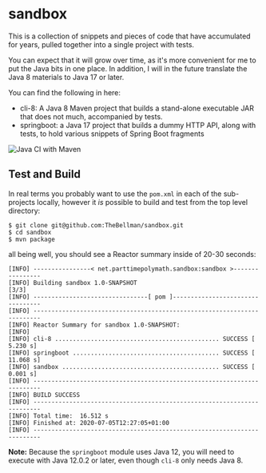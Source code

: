 # sandbox

This is a collection of snippets and pieces of code that have accumulated for years, pulled together into a single project with tests.

You can expect that it will grow over time, as it's more convenient for me to put the Java bits in one place. In addition, I will in the future translate the Java 8 materials to Java 17 or later.

You can find the following in here:

  - cli-8: A Java 8 Maven project that builds a stand-alone executable JAR that does not much, accompanied by tests.
  - springboot: a Java 17 project that builds a dummy HTTP API, along with tests, to hold various snippets of Spring Boot fragments


![Java CI with Maven](https://github.com/TheBellman/sandbox/workflows/Java%20CI%20with%20Maven/badge.svg?branch=master)

## Test and Build

In real terms you probably want to use the `pom.xml` in each of the sub-projects locally, however it _is_ possible to build
and test from the top level directory:

```
$ git clone git@github.com:TheBellman/sandbox.git
$ cd sandbox
$ mvn package
```

all being well, you should see a Reactor summary inside of 20-30 seconds:

```
[INFO] ----------------< net.parttimepolymath.sandbox:sandbox >----------------
[INFO] Building sandbox 1.0-SNAPSHOT                                      [3/3]
[INFO] --------------------------------[ pom ]---------------------------------
[INFO] ------------------------------------------------------------------------
[INFO] Reactor Summary for sandbox 1.0-SNAPSHOT:
[INFO]
[INFO] cli-8 .............................................. SUCCESS [  5.230 s]
[INFO] springboot ......................................... SUCCESS [ 11.068 s]
[INFO] sandbox ............................................ SUCCESS [  0.001 s]
[INFO] ------------------------------------------------------------------------
[INFO] BUILD SUCCESS
[INFO] ------------------------------------------------------------------------
[INFO] Total time:  16.512 s
[INFO] Finished at: 2020-07-05T12:27:05+01:00
[INFO] ------------------------------------------------------------------------
```

**Note:** Because the `springboot` module uses Java 12, you will need to execute with Java 12.0.2 or later, even though `cli-8` only
needs Java 8.
